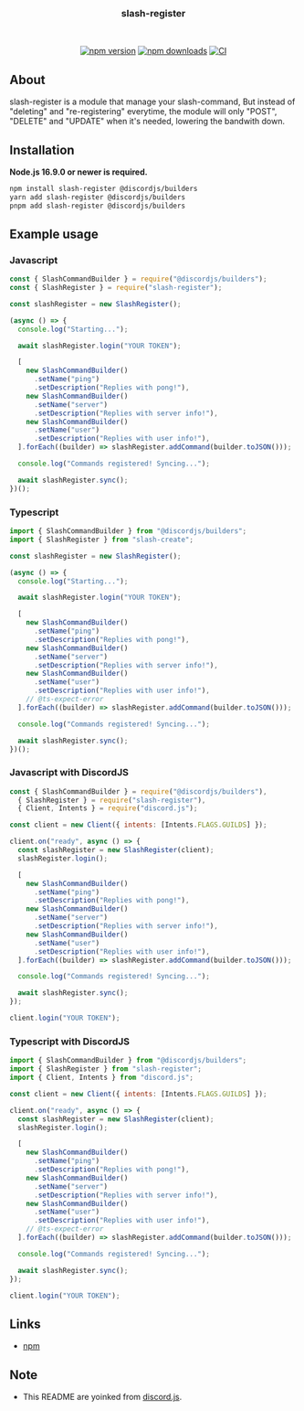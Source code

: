 <div align="center">
  <br/>
    <h3>slash-register</h3>
  <br/>
  <p>
    <a href="https://www.npmjs.com/package/slash-register"><img src="https://img.shields.io/npm/v/slash-register.svg?maxAge=3600" alt="npm version"/></a>
    <a href="https://www.npmjs.com/package/slash-register"><img src="https://img.shields.io/npm/dt/slash-register.svg?maxAge=3600" alt="npm downloads"/></a>
    <a href="https://github.com/xhayper/slash-register/actions/workflows/CI.yaml"><img src="https://github.com/xhayper/slash-register/actions/workflows/CI.yaml/badge.svg" alt="CI"/></a>
  </p>
</div>

## About

slash-register is a module that manage your slash-command, But instead of "deleting" and "re-registering" everytime, the module will only "POST", "DELETE" and "UPDATE" when it's needed, lowering the bandwith down.

## Installation

**Node.js 16.9.0 or newer is required.**

```sh
npm install slash-register @discordjs/builders
yarn add slash-register @discordjs/builders
pnpm add slash-register @discordjs/builders
```

## Example usage

### Javascript

```js
const { SlashCommandBuilder } = require("@discordjs/builders");
const { SlashRegister } = require("slash-register");

const slashRegister = new SlashRegister();

(async () => {
  console.log("Starting...");

  await slashRegister.login("YOUR TOKEN");

  [
    new SlashCommandBuilder()
      .setName("ping")
      .setDescription("Replies with pong!"),
    new SlashCommandBuilder()
      .setName("server")
      .setDescription("Replies with server info!"),
    new SlashCommandBuilder()
      .setName("user")
      .setDescription("Replies with user info!"),
  ].forEach((builder) => slashRegister.addCommand(builder.toJSON()));

  console.log("Commands registered! Syncing...");

  await slashRegister.sync();
})();
```

### Typescript

```ts
import { SlashCommandBuilder } from "@discordjs/builders";
import { SlashRegister } from "slash-create";

const slashRegister = new SlashRegister();

(async () => {
  console.log("Starting...");

  await slashRegister.login("YOUR TOKEN");

  [
    new SlashCommandBuilder()
      .setName("ping")
      .setDescription("Replies with pong!"),
    new SlashCommandBuilder()
      .setName("server")
      .setDescription("Replies with server info!"),
    new SlashCommandBuilder()
      .setName("user")
      .setDescription("Replies with user info!"),
    // @ts-expect-error
  ].forEach((builder) => slashRegister.addCommand(builder.toJSON()));

  console.log("Commands registered! Syncing...");

  await slashRegister.sync();
})();
```

### Javascript with DiscordJS

```js
const { SlashCommandBuilder } = require("@discordjs/builders"),
  { SlashRegister } = require("slash-register"),
  { Client, Intents } = require("discord.js");

const client = new Client({ intents: [Intents.FLAGS.GUILDS] });

client.on("ready", async () => {
  const slashRegister = new SlashRegister(client);
  slashRegister.login();

  [
    new SlashCommandBuilder()
      .setName("ping")
      .setDescription("Replies with pong!"),
    new SlashCommandBuilder()
      .setName("server")
      .setDescription("Replies with server info!"),
    new SlashCommandBuilder()
      .setName("user")
      .setDescription("Replies with user info!"),
  ].forEach((builder) => slashRegister.addCommand(builder.toJSON()));

  console.log("Commands registered! Syncing...");

  await slashRegister.sync();
});

client.login("YOUR TOKEN");
```

### Typescript with DiscordJS

```js
import { SlashCommandBuilder } from "@discordjs/builders";
import { SlashRegister } from "slash-register";
import { Client, Intents } from "discord.js";

const client = new Client({ intents: [Intents.FLAGS.GUILDS] });

client.on("ready", async () => {
  const slashRegister = new SlashRegister(client);
  slashRegister.login();

  [
    new SlashCommandBuilder()
      .setName("ping")
      .setDescription("Replies with pong!"),
    new SlashCommandBuilder()
      .setName("server")
      .setDescription("Replies with server info!"),
    new SlashCommandBuilder()
      .setName("user")
      .setDescription("Replies with user info!"),
    // @ts-expect-error
  ].forEach((builder) => slashRegister.addCommand(builder.toJSON()));

  console.log("Commands registered! Syncing...");

  await slashRegister.sync();
});

client.login("YOUR TOKEN");
```

## Links

- [npm](https://www.npmjs.com/package/slash-register.js)

## Note

- This README are yoinked from [discord.js](https://github.com/discordjs/discord.js).
